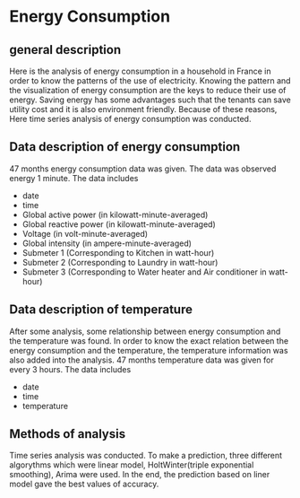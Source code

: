 # Energy Consumption

## general description
Here is the analysis of energy consumption in a household in France in order to know the patterns of the use of electricity.
Knowing the pattern and the visualization of energy consumption are the keys to reduce their use of energy. Saving energy has some advantages such that the tenants can save utility cost and it is also environment friendly. Because of these reasons, Here time series analysis of energy consumption was conducted.

## Data description of energy consumption
47 months energy consumption data was given. 
The data was observed energy 1 minute. 
The data includes
- date
- time
- Global active power (in kilowatt-minute-averaged)
- Global reactive power (in kilowatt-minute-averaged)
- Voltage (in volt-minute-averaged)
- Global intensity (in ampere-minute-averaged)
- Submeter 1 (Corresponding to Kitchen in watt-hour)
- Submeter 2 (Corresponding to Laundry in watt-hour)
- Submeter 3 (Corresponding to Water heater and Air conditioner in watt-hour)


## Data description of temperature 
After some analysis, some relationship between energy consumption and the temperature was found. In order to know the exact relation between the energy consumption and the temperature, the temperature information was also added into the analysis. 47 months temperature data was given for every 3 hours. 
The data includes
- date
- time
- temperature


## Methods of analysis
Time series analysis was conducted. 
To make a prediction, three different algorythms which were linear model, HoltWinter(triple exponential smoothing), Arima were used. In the end, the prediction based on liner model gave the best values of accuracy. 
